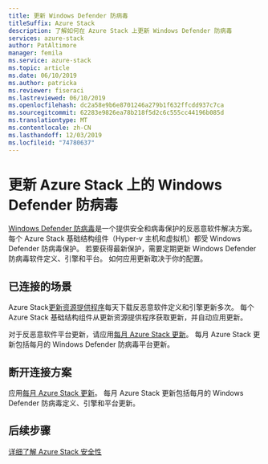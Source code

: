 ```yaml
---
title: 更新 Windows Defender 防病毒
titleSuffix: Azure Stack
description: 了解如何在 Azure Stack 上更新 Windows Defender 防病毒
services: azure-stack
author: PatAltimore
manager: femila
ms.service: azure-stack
ms.topic: article
ms.date: 06/10/2019
ms.author: patricka
ms.reviewer: fiseraci
ms.lastreviewed: 06/10/2019
ms.openlocfilehash: dc2a58e9b6e8701246a279b1f632ffcdd937c7ca
ms.sourcegitcommit: 62283e9826ea78b218f5d2c6c555cc44196b085d
ms.translationtype: MT
ms.contentlocale: zh-CN
ms.lasthandoff: 12/03/2019
ms.locfileid: "74780637"
---
```

# <a name="update-windows-defender-antivirus-on-azure-stack"></a>更新 Azure Stack 上的 Windows Defender 防病毒

[Windows Defender 防病毒](https://docs.microsoft.com/windows/security/threat-protection/windows-defender-antivirus/windows-defender-antivirus-in-windows-10)是一个提供安全和病毒保护的反恶意软件解决方案。 每个 Azure Stack 基础结构组件（Hyper-v 主机和虚拟机）都受 Windows Defender 防病毒保护。 若要获得最新保护，需要定期更新 Windows Defender 防病毒软件定义、引擎和平台。 如何应用更新取决于你的配置。

## <a name="connected-scenario"></a>已连接的场景

Azure Stack[更新资源提供程序](azure-stack-updates.md#the-update-resource-provider)每天下载反恶意软件定义和引擎更新多次。 每个 Azure Stack 基础结构组件从更新资源提供程序获取更新，并自动应用更新。

对于反恶意软件平台更新，请应用[每月 Azure Stack 更新](azure-stack-apply-updates.md)。 每月 Azure Stack 更新包括每月的 Windows Defender 防病毒平台更新。

## <a name="disconnected-scenario"></a>断开连接方案

 应用[每月 Azure Stack 更新](azure-stack-apply-updates.md)。 每月 Azure Stack 更新包括每月的 Windows Defender 防病毒定义、引擎和平台更新。

## <a name="next-steps"></a>后续步骤

[详细了解 Azure Stack 安全性](azure-stack-security-foundations.md)
